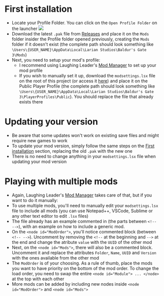 # First installation
* Locate your Profile Folder. You can click on the `Open Profile Folder` on the launcher
![](https://i.imgur.com/hvJVL0j.png)
* Download the latest `.pak` file from [Releases](https://github.com/ZerdBG3/RAW/releases) and place it on the `Mods` folder insider the Profile folder opened previously, creating the `Mods` folder if it doesn't exist (the complete path should look something like `\Users\{USER_NAME}\AppData\Local\Larian Studios\Baldur's Gate 3\Mods`)
* Next, you need to setup your mod's profile:
  * I recommend using Laughing Leader's [Mod Manager](https://github.com/LaughingLeader/BG3ModManager) to set up your mod profile
  * If you wish to manually set it up, download the `modsettings.lsx` file on the root of this project (or access it [here](https://github.com/ZerdBG3/RAW/blob/main/modsettings.lsx)) and place it on the Public Player Profile (the complete path should look something like `\Users\{USER_NAME}\AppData\Local\Larian Studios\Baldur's Gate 3\PlayerProfiles\Public`). You should replace the file that already exists there

# Updating your version
* Be aware that some updates won't work on existing save files and might require new games to work
* To update your mod version, simply follow the same steps on the [First installation](https://github.com/ZerdBG3/RAW/blob/main/Installing.md#first-installation) section, replacing the old `.pak` with the new one
* There is no need to change anything in your `modsettings.lsx` file when updating your mod version

# Playing with multiple mods
* Again, Laughing Leader's [Mod Manager](https://github.com/LaughingLeader/BG3ModManager) takes care of that, but if you want to do it manually:
* To use multiple mods, you'll need to manually edit your `modsettings.lsx` file to include all mods (you can use Notepad++, VSCode, Sublime or any other text editor to edit `.lsx` files)
* The file already has an example commented in (the parts between `<!-- -->`), with an example on how to include a generic mod.
* On the `<node id="ModOrder">`, you'll notice commented block (between `<!-- -->`). Uncomment by removing the `<!--` at the beginning and `-->` at the end and change the atribute `value` with the `UUID` of the other mod
* Next, on the `<node id="Mods">`, there will also be a commented block. Uncomment it and replace the attributes `Folder`, `Name`, `UUID` and `Version` with the ones available from the other mod
* The `ModOrder` is of your choosing. As a rule of thumb, place the mods you want to have priority on the bottom of the mod order. To change the load order, you need to swap the entire `<node id="Module"> ... </node>` at the top with each other
* More mods can be added by including new nodes inside `<node id="ModOrder">` and `<node id="Mods">`
